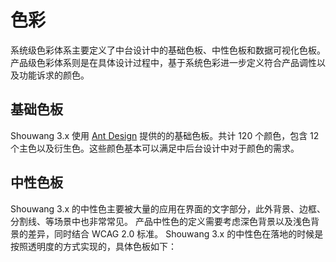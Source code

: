 # 色彩

系统级色彩体系主要定义了中台设计中的基础色板、中性色板和数据可视化色板。产品级色彩体系则是在具体设计过程中，基于系统色彩进一步定义符合产品调性以及功能诉求的颜色。

## 基础色板

Shouwang 3.x 使用 [Ant Design](https://ant.design/docs/spec/colors-cn) 提供的的基础色板。共计 120 个颜色，包含 12 个主色以及衍生色。这些颜色基本可以满足中后台设计中对于颜色的需求。

<Colors></Colors>

## 中性色板

Shouwang 3.x 的中性色主要被大量的应用在界面的文字部分，此外背景、边框、分割线、等场景中也非常常见。
产品中性色的定义需要考虑深色背景以及浅色背景的差异，同时结合 WCAG 2.0 标准。
Shouwang 3.x 的中性色在落地的时候是按照透明度的方式实现的，具体色板如下：

<NeutralColors></NeutralColors>



 
 <comment-comment/> 
 
 
 <comment-comment/> 
 
 
 <comment-comment/> 
 
